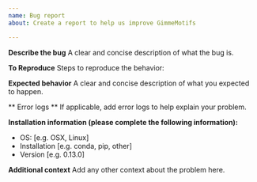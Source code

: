 ```yaml
---
name: Bug report
about: Create a report to help us improve GimmeMotifs

---
```


**Describe the bug**
A clear and concise description of what the bug is.

**To Reproduce**
Steps to reproduce the behavior:

**Expected behavior**
A clear and concise description of what you expected to happen.

** Error logs **
If applicable, add error logs to help explain your problem.

**Installation information (please complete the following information):**
 - OS: [e.g. OSX, Linux]
 - Installation [e.g. conda, pip, other]
 - Version [e.g. 0.13.0]

**Additional context**
Add any other context about the problem here.

